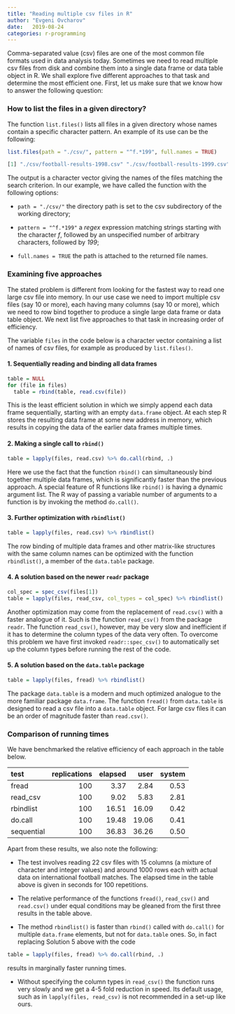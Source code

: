 ```yaml
---
title: "Reading multiple csv files in R"
author: "Evgeni Ovcharov"
date:   2019-08-24
categories: r-programming
---
```



Comma-separated value (csv) files are one of the most common file formats used in data analysis today. Sometimes we need to read multiple csv files from disk and combine them into a single data frame or data table object in R. We shall explore five different approaches to that task and determine the most efficient one. First, let us make sure that we know how to answer the following question:

### How to list the files in a given directory?

The function `list.files()` lists all files in a given directory whose names contain a specific character pattern. An example of its use can be the following:

```r
list.files(path = "./csv/", pattern = "^f.*199", full.names = TRUE) 

[1] "./csv/football-results-1998.csv" "./csv/football-results-1999.csv"
```

The output is a character vector giving the names of the files matching the search criterion. In our example, we have called the function with the following options:

  * `path = "./csv/"` the directory path is set to the csv subdirectory of the working directory;
  
  * `pattern = "^f.*199"` a *regex* expression matching strings starting with the character *f*, followed by an unspecified number of arbitrary characters, followed by *199*;
  
  * `full.names = TRUE` the path is attached to the returned file names. 

### Examining five approaches

The stated problem is different from looking for the fastest way to read one large csv file into memory. In our use case we need to import multiple csv files (say 10 or more), each having many columns (say 10 or more), which we need to row bind together to produce a single large data frame or data table object. We next list five approaches to that task in increasing order of efficiency.

The variable `files` in the code below is a character vector containing a list of names of csv files, for example as produced by `list.files()`. 

#### 1. Sequentially reading and binding all data frames

```r
table = NULL
for (file in files)
  table = rbind(table, read.csv(file))
```
This is the least efficient solution in which we simply append each data frame sequentially, starting with an empty `data.frame` object. At each step R stores the resulting data frame at some new address in memory, which results in copying the data of the earlier data frames multiple times.


#### 2. Making a single call to `rbind()` <!-- and passing all data frames as a list of arguments-->
  

```r
table = lapply(files, read.csv) %>% do.call(rbind, .)
```

Here we use the fact that the function `rbind()` can simultaneously bind together multiple data frames, which is significantly faster than the previous approach. A special feature of R functions like `rbind()` is having a dynamic argument list. The R way of passing a variable number of arguments to a function is by invoking the method `do.call()`.


#### 3. Further optimization with `rbindlist()`
  

```r
table = lapply(files, read.csv) %>% rbindlist()
```

The row binding of multiple data frames and other matrix-like structures with the same column names can be optimized with the function `rbindlist()`, a member of the `data.table` package.

#### 4. A solution based on the newer `readr` package

```r
col_spec = spec_csv(files[1])
table = lapply(files, read_csv, col_types = col_spec) %>% rbindlist()
```

Another optimization may come from the replacement of `read.csv()` with a faster analogue of it. Such is the function `read_csv()` from the package `readr`. The function `read_csv()`, however, may be very slow and inefficient if it has to determine the column types of the data very often. To overcome this problem we have first invoked `readr::spec_csv()` to automatically set up the column types before running the rest of the code. 

#### 5. A solution based on the `data.table` package

```r
table = lapply(files, fread) %>% rbindlist()
```

The package `data.table` is a modern and much optimized analogue to the more familiar package `data.frame`. The function `fread()` from `data.table` is designed to read a csv file into a `data.table` object. For large csv files it can be an order of magnitude faster than `read.csv()`. 


### Comparison of running times

We have benchmarked the relative efficiency of each approach in the table below.

<table class="table" style="margin-left: auto; margin-right: auto;">
 <thead>
  <tr>
   <th style="text-align:left;"> test </th>
   <th style="text-align:right;"> replications </th>
   <th style="text-align:right;"> elapsed </th>
   <th style="text-align:right;"> user </th>
   <th style="text-align:right;"> system </th>
  </tr>
 </thead>
<tbody>
  <tr>
   <td style="text-align:left;"> fread </td>
   <td style="text-align:right;"> 100 </td>
   <td style="text-align:right;"> 3.37 </td>
   <td style="text-align:right;"> 2.84 </td>
   <td style="text-align:right;"> 0.53 </td>
  </tr>
  <tr>
   <td style="text-align:left;"> read_csv </td>
   <td style="text-align:right;"> 100 </td>
   <td style="text-align:right;"> 9.02 </td>
   <td style="text-align:right;"> 5.83 </td>
   <td style="text-align:right;"> 2.81 </td>
  </tr>
  <tr>
   <td style="text-align:left;"> rbindlist </td>
   <td style="text-align:right;"> 100 </td>
   <td style="text-align:right;"> 16.51 </td>
   <td style="text-align:right;"> 16.09 </td>
   <td style="text-align:right;"> 0.42 </td>
  </tr>
  <tr>
   <td style="text-align:left;"> do.call </td>
   <td style="text-align:right;"> 100 </td>
   <td style="text-align:right;"> 19.48 </td>
   <td style="text-align:right;"> 19.06 </td>
   <td style="text-align:right;"> 0.41 </td>
  </tr>
  <tr>
   <td style="text-align:left;"> sequential </td>
   <td style="text-align:right;"> 100 </td>
   <td style="text-align:right;"> 36.83 </td>
   <td style="text-align:right;"> 36.26 </td>
   <td style="text-align:right;"> 0.50 </td>
  </tr>
</tbody>
</table>

Apart from these results, we also note the following:

 * The test involves reading 22 csv files with 15 columns (a mixture of character and integer values) and around 1000 rows each with actual data on international football matches. The elapsed time in the table above is given in seconds for 100 repetitions.
 
  * The relative performance of the functions `fread()`, `read_csv()` and `read.csv()` under equal conditions may be gleaned from the first three results in the table above.
 
 * The method `rbindlist()` is faster than `rbind()` called with `do.call()` for multiple `data.frame` elements, but not for `data.table` ones. So, in fact replacing Solution 5 above with the code
```r
table = lapply(files, fread) %>% do.call(rbind, .)
```
 results in marginally faster running times.

 * Without specifying the column types in `read_csv()` the function runs very slowly and we get a 4-5 fold reduction in speed. Its default usage, such as in `lapply(files, read_csv)` is not recommended in a set-up like ours.
